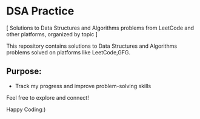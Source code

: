 # DSA Practice

[ Solutions to Data Structures and Algorithms problems from LeetCode and other platforms, organized by topic ]


This repository contains solutions to Data Structures and Algorithms problems solved on platforms like LeetCode,GFG.

## Purpose:
- Track my progress and improve problem-solving skills
  
Feel free to explore and connect!

Happy Coding:)
